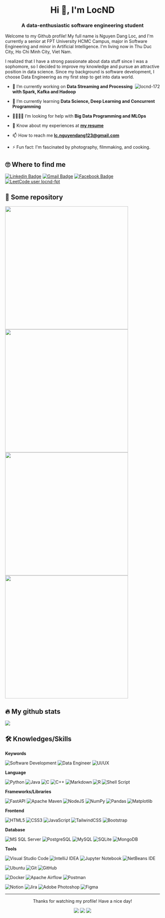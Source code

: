 <h1 align="center">Hi 👋, I'm LocND</h1>
<h3 align="center">A data-enthusiastic software engineering student</h3>

Welcome to my Github profile! My full name is Nguyen Dang Loc, and I'm currently a senior at FPT University HCMC Campus, major in Software Engineering and minor in Artificial Intelligence.
I'm living now in Thu Duc City, Ho Chi Minh City, Viet Nam. 

I realized that I have a strong passionate about data stuff since I was a sophomore, so I decided to improve my knowledge and pursue an attractive position in data science.
Since my background is software development, I choose Data Engineering as my first step to get into data world.

<img align="right" src="https://github-readme-stats.vercel.app/api/top-langs?username=locnd-172&show_icons=true&locale=en&layout=compact" alt="locnd-172" />

- 🔭 I’m currently working on **Data Streaming and Processing with Spark, Kafka and Hadoop**

- 🌱 I’m currently learning **Data Science, Deep Learning and Concurrent Programming**

- 🫱🏻‍🫲🏼 I’m looking for help with **Big Data Programming and MLOps**

- 📄 Know about my experiences at **[my resume](https://drive.google.com/file/d/1OCbqDUzi05Iy2YrcZJ3t0DPTUANV97bY/view?usp=sharing)**

- 📫 How to reach me **lc.nguyendang123@gmail.com**

- ⚡ Fun fact: I'm fascinated by photography, filmmaking, and cooking.

## 🙄 Where to find me

[![Linkedin Badge](https://img.shields.io/badge/-locnd172-blue?style=for-the-badge&logo=Linkedin&logoColor=white)](https://www.linkedin.com/in/locnd172) 
[![Gmail Badge](https://img.shields.io/badge/lc.nguyendang123-red?style=for-the-badge&logo=Gmail&logoColor=white)](lc.nguyendang123@gmail.com) 
[![Facebook Badge](https://img.shields.io/badge/-Lộc-blue?style=for-the-badge&logo=Facebook&logoColor=white)](https://www.facebook.com/dloca15.1) 
[![LeetCode user locnd-fpt](https://img.shields.io/badge/dynamic/json?style=for-the-badge&labelColor=%23ffa116&color=black&label=locnd-fpt&query=solvedOverTotal&url=https%3A%2F%2Fleetcode-badge.vercel.app%2Fapi%2Fusers%2Flocnd-fpt&logo=leetcode&logoColor=black)](https://leetcode.com/locnd-fpt/) 


## 🔭 Some repository

<a href="https://github.com/locnd-172/book-product-data-pipeline-project"> <img src="https://github-readme-stats.vercel.app/api/pin/?username=locnd-172&repo=book-product-data-pipeline-project" width=400> </a> 
<a href="https://github.com/locnd-172/Automate-updating-GCal-with-university-timetable"> <img src="https://github-readme-stats.vercel.app/api/pin/?username=locnd-172&repo=Automate-updating-GCal-with-university-timetable" width=400> </a> 
<a href="https://github.com/locnd-172/fpgrowth-algoirthm"> <img src="https://github-readme-stats.vercel.app/api/pin/?username=locnd-172&repo=fpgrowth-algoirthm" width=400> </a> 
<a href="https://github.com/locnd-172/blooming-plant-shop"> <img src="https://github-readme-stats.vercel.app/api/pin/?username=locnd-172&repo=blooming-plant-shop" width=400> </a> 

## 🔥 My github stats

<picture>
<source 
  srcset="https://github-readme-stats.vercel.app/api?username=locnd-172&show_icons=true&theme=dark"
  media="(prefers-color-scheme: dark)"
/>
<source
  srcset="https://github-readme-stats.vercel.app/api?username=anuraghazra&show_icons=true"
  media="(prefers-color-scheme: light), (prefers-color-scheme: no-preference)"
/>
<img src="https://github-readme-stats.vercel.app/api?username=locnd-172&show_icons=true" />
</picture>

## 🛠 Knowledges/Skills

**Keywords**

![Software Development](https://img.shields.io/badge/Software%20Development-%2314354C.svg?style=for-the-badge&logoColor=white) 
![Data Engineer](https://img.shields.io/badge/Data%20Engineer-%2314354C.svg?style=for-the-badge&logoColor=white) 
![UI/UX](https://img.shields.io/badge/UI/UX-%2314354C.svg?style=for-the-badge&logoColor=white) 

**Language**

![Python](https://img.shields.io/badge/python-%2314354C.svg?style=for-the-badge&logo=python&logoColor=white) 
![Java](https://img.shields.io/badge/java-%23ED8B00.svg?style=for-the-badge&logo=java&logoColor=white)
![C](https://img.shields.io/badge/c-%2300599C.svg?style=for-the-badge&logo=c&logoColor=white)
![C++](https://img.shields.io/badge/c++-%2300599C.svg?style=for-the-badge&logo=c%2B%2B&logoColor=white)
![Markdown](https://img.shields.io/badge/markdown-%23000000.svg?style=for-the-badge&logo=markdown&logoColor=white)
![R](https://img.shields.io/badge/r-%23276DC3.svg?style=for-the-badge&logo=r&logoColor=white)
![Shell Script](https://img.shields.io/badge/shell_script-%23121011.svg?style=for-the-badge&logo=gnu-bash&logoColor=white)

**Frameworks/Libraries**

![FastAPI](https://img.shields.io/badge/FastAPI-005571?style=for-the-badge&logo=fastapi)
![Apache Maven](https://img.shields.io/badge/Maven-C71A36?style=for-the-badge&logo=Apache%20Maven&logoColor=white)
![NodeJS](https://img.shields.io/badge/node.js-%2343853D.svg?style=for-the-badge&logo=node.js&logoColor=white) 
![NumPy](https://img.shields.io/badge/numpy-%23013243.svg?style=for-the-badge&logo=numpy&logoColor=white)
![Pandas](https://img.shields.io/badge/pandas-%23150458.svg?style=for-the-badge&logo=pandas&logoColor=white)
![Matplotlib](https://img.shields.io/badge/Matplotlib-%23ffffff.svg?style=for-the-badge&logo=Matplotlib&logoColor=black)

**Frontend**

![HTML5](https://img.shields.io/badge/html5-%23E34F26.svg?style=for-the-badge&logo=html5&logoColor=white) 
![CSS3](https://img.shields.io/badge/css3-%231572B6.svg?style=for-the-badge&logo=css3&logoColor=white)
![JavaScript](https://img.shields.io/badge/javascript-%23323330.svg?style=for-the-badge&logo=javascript&logoColor=%23F7DF1E)
![TailwindCSS](https://img.shields.io/badge/tailwindcss-%2338B2AC.svg?style=for-the-badge&logo=tailwind-css&logoColor=white)
![Bootstrap](https://img.shields.io/badge/bootstrap-%23563D7C.svg?style=for-the-badge&logo=bootstrap&logoColor=white) 

**Database**

![MS SQL Server](https://img.shields.io/badge/MS%20SQL%20Sever-CC2927?style=for-the-badge&logo=microsoft%20sql%20server&logoColor=white)
![PostgreSQL](https://img.shields.io/badge/postgresql-%230072C6.svg?style=for-the-badge&logo=postgresql&logoColor=white)
![MySQL](https://img.shields.io/badge/mysql-%2300f.svg?style=for-the-badge&logo=mysql&logoColor=white)
![SQLite](https://img.shields.io/badge/sqlite-%2307405e.svg?style=for-the-badge&logo=sqlite&logoColor=white)
![MongoDB](https://img.shields.io/badge/MongoDB-%234ea94b.svg?style=for-the-badge&logo=mongodb&logoColor=white) 

**Tools**

![Visual Studio Code](https://img.shields.io/badge/VS%20Code-0078d7.svg?style=for-the-badge&logo=visual-studio-code&logoColor=white) 
![IntelliJ IDEA](https://img.shields.io/badge/IntelliJ%20IDEA-000000.svg?style=for-the-badge&logo=intellij-idea&logoColor=white)
![Jupyter Notebook](https://img.shields.io/badge/jupyter-%23FA0F00.svg?style=for-the-badge&logo=jupyter&logoColor=white)
![NetBeans IDE](https://img.shields.io/badge/NetBeans-1B6AC6.svg?style=for-the-badge&logo=apache-netbeans-ide&logoColor=white)

![Ubuntu](https://img.shields.io/badge/Ubuntu-E95420?style=for-the-badge&logo=ubuntu&logoColor=white)
![Git](https://img.shields.io/badge/git-%23F05033.svg?style=for-the-badge&logo=git&logoColor=white) 
![GitHub](https://img.shields.io/badge/github-%23121011.svg?style=for-the-badge&logo=github&logoColor=white) 

![Docker](https://img.shields.io/badge/docker-%230db7ed.svg?style=for-the-badge&logo=docker&logoColor=white)
![Apache Airflow](https://img.shields.io/badge/Airflow-017CEE?style=for-the-badge&logo=Apache%20Airflow&logoColor=white)
![Postman](https://img.shields.io/badge/Postman-FF6C37?style=for-the-badge&logo=postman&logoColor=white)

![Notion](https://img.shields.io/badge/Notion-%23000000.svg?style=for-the-badge&logo=notion&logoColor=white)
![Jira](https://img.shields.io/badge/jira-%230A0FFF.svg?style=for-the-badge&logo=jira&logoColor=white)
![Adobe Photoshop](https://img.shields.io/badge/photoshop-%2331A8FF.svg?style=for-the-badge&logo=adobe%20photoshop&logoColor=white)
![Figma](https://img.shields.io/badge/figma-%23F24E1E.svg?style=for-the-badge&logo=figma&logoColor=white)

---
<p align="center">Thanks for watching my profile! Have a nice day! </p>
<p align="center">
  <img src="https://komarev.com/ghpvc/?username=locnd-172&style=for-the-badge"/>
  <img src="https://shields.io/github/stars/locnd-172?style=for-the-badge"/>
  <img src="https://img.shields.io/github/followers/locnd-172?style=for-the-badge"/>
</p>




